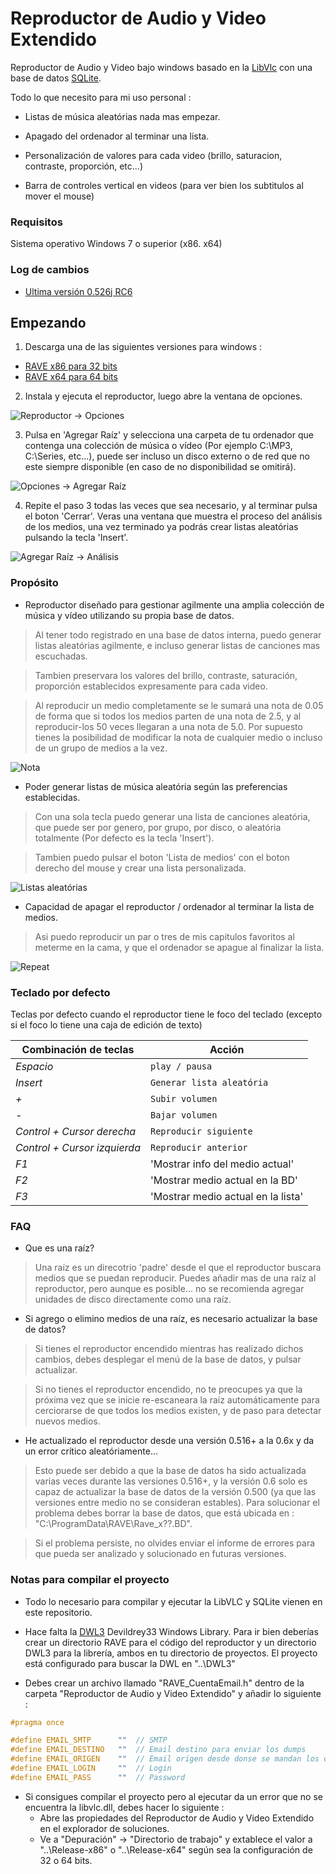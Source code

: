 # Reproductor de Audio y Video Extendido
Reproductor de Audio y Video bajo windows basado en la [LibVlc](https://www.videolan.org/vlc/index.es.html) con una base de datos [SQLite](https://www.sqlite.org/).

Todo lo que necesito para mi uso personal : 
 * Listas de música aleatórias nada mas empezar.

 * Apagado del ordenador al terminar una lista. 

 * Personalización de valores para cada video (brillo, saturacion, contraste, proporción, etc...)

 * Barra de controles vertical en videos (para ver bien los subtitulos al mover el mouse)

### Requisitos
Sistema operativo Windows 7 o superior (x86. x64)

### Log de cambios
* [Ultima versión 0.526j RC6](https://github.com/devildrey33/RAVE/blob/master/ChangeLog.md)

## Empezando
 1. Descarga una de las siguientes versiones para windows : 
   * [RAVE x86 para 32 bits](http://devildrey33.github.io/RAVE/Instaladores/Instalador%20x86/SetupRave-x86.msi) 
   * [RAVE x64 para 64 bits](http://devildrey33.github.io/RAVE/Instaladores/Instalador%20x64/SetupRave-x64.msi)
 
 2. Instala y ejecuta el reproductor, luego abre la ventana de opciones.
 
 ![Reproductor -> Opciones](Img/Readme1.png)
 
 3. Pulsa en 'Agregar Raíz' y selecciona una carpeta de tu ordenador que contenga una colección de música o vídeo (Por ejemplo C:\MP3, C:\Series, etc...), puede ser incluso un disco externo o de red que no este siempre disponible (en caso de no disponibilidad se omitirá).
 
 ![Opciones -> Agregar Raíz](Img/Readme2.png)
 
 4. Repite el paso 3 todas las veces que sea necesario, y al terminar pulsa el boton 'Cerrar'. Veras una ventana que muestra el proceso del análisis de los medios, una vez terminado ya podrás crear listas aleatórias pulsando la tecla 'Insert'.
 
 ![Agregar Raíz -> Análisis](Img/Readme3.png)

 
### Propósito
 * Reproductor diseñado para gestionar agilmente una amplia colección de música y vídeo utilizando su propia base de datos.
 > Al tener todo registrado en una base de datos interna, puedo generar listas aleatórias agilmente, e incluso generar listas de canciones mas escuchadas.
 
 > Tambien preservara los valores del brillo, contraste, saturación, proporción establecidos expresamente para cada video.
  
 > Al reproducir un medio completamente se le sumará una nota de 0.05 de forma que si todos los medios parten de una nota de 2.5, y al reproducir-los 50 veces llegaran a una nota de 5.0. Por supuesto tienes la posibilidad de modificar la nota de cualquier medio o incluso de un grupo de medios a la vez.
 
 ![Nota](Img/Readme5.png)
 
 * Poder generar listas de música aleatória según las preferencias establecidas.
 > Con una sola tecla puedo generar una lista de canciones aleatória, que puede ser por genero, por grupo, por disco, o aleatória totalmente (Por defecto es la tecla 'Insert').
 
 > Tambien puedo pulsar el boton 'Lista de medios' con el boton derecho del mouse y crear una lista personalizada.

 ![Listas aleatórias](Img/Readme4.png)

 * Capacidad de apagar el reproductor / ordenador al terminar la lista de medios.
 > Asi puedo reproducir un par o tres de mis capitulos favoritos al meterme en la cama, y que el ordenador se apague al finalizar la lista.
 
 ![Repeat](Img/Readme6.png)
 
### Teclado por defecto
Teclas por defecto cuando el reproductor tiene le foco del teclado (excepto si el foco lo tiene una caja de edición de texto)

 Combinación de teclas       | Acción
---------------------------- | ----------------------------
*Espacio*                    | `play / pausa`
*Insert*                     | `Generar lista aleatória`
*+*                          | `Subir volumen`
*-*                          | `Bajar volumen`
*Control + Cursor derecha*   | `Reproducir siguiente` 
*Control + Cursor izquierda* | `Reproducir anterior`
*F1*                         | 'Mostrar info del medio actual'
*F2*                         | 'Mostrar medio actual en la BD'
*F3*                         | 'Mostrar medio actual en la lista'

### FAQ
 * Que es una raíz?
 
 > Una raíz es un direcotrio 'padre' desde el que el reproductor buscara medios que se puedan reproducir. Puedes añadir mas de una raíz al reproductor, pero aunque es posible... no se recomienda agregar unidades de disco directamente como una raíz.
  
 * Si agrego o elimino medios de una raíz, es necesario actualizar la base de datos? 
 
 > Si tienes el reproductor encendido mientras has realizado dichos cambios, debes desplegar el menú de la base de datos, y pulsar actualizar.

 > Si no tienes el reproductor encendido, no te preocupes ya que la próxima vez que se inicie re-escaneara la raíz automáticamente para cerciorarse de que todos los medios existen, y de paso para detectar nuevos medios.
 
 * He actualizado el reproductor desde una versión 0.516+ a la 0.6x y da un error crítico aleatóriamente...

 > Esto puede ser debido a que la base de datos ha sido actualizada varias veces durante las versiones 0.516+, y la versión 0.6 solo es capaz de actualizar la base de datos de la versión 0.500 (ya que las versiones entre medio no se consideran estables). Para solucionar el problema debes borrar la base de datos, que está ubicada en : "C:\ProgramData\RAVE\Rave_x??.BD". 

 > Si el problema persiste, no olvides enviar el informe de errores para que pueda ser analizado y solucionado en futuras versiones.


 ### Notas para compilar el proyecto

 * Todo lo necesario para compilar y ejecutar la LibVLC y SQLite vienen en este repositorio.
 
 * Hace falta la [DWL3](https://github.com/devildrey33/DWL3) Devildrey33 Windows Library. Para ir bien deberías crear un directorio RAVE para el código del reproductor y un directorio DWL3 para la librería, ambos en tu directorio de proyectos. El proyecto está configurado para buscar la DWL en "..\DWL3"

 * Debes crear un archivo llamado "RAVE_CuentaEmail.h" dentro de la carpeta "Reproductor de Audio y Video Extendido" y añadir lo siguiente : 
 ```c++
#pragma once

#define EMAIL_SMTP      ""	// SMTP
#define EMAIL_DESTINO   ""	// Email destino para enviar los dumps
#define EMAIL_ORIGEN    ""	// Email origen desde donse se mandan los dumps
#define EMAIL_LOGIN     ""	// Login
#define EMAIL_PASS      ""	// Password
 ```

 * Si consigues compilar el proyecto pero al ejecutar da un error que no se encuentra la libvlc.dll, debes hacer lo siguiente :
	* Abre las propiedades del Reproductor de Audio y Video Extendido en el explorador de soluciones.
	* Ve a "Depuración" -> "Directorio de trabajo" y extablece el valor a "..\Release-x86" o "..\Release-x64" según sea la configuración de 32 o 64 bits.